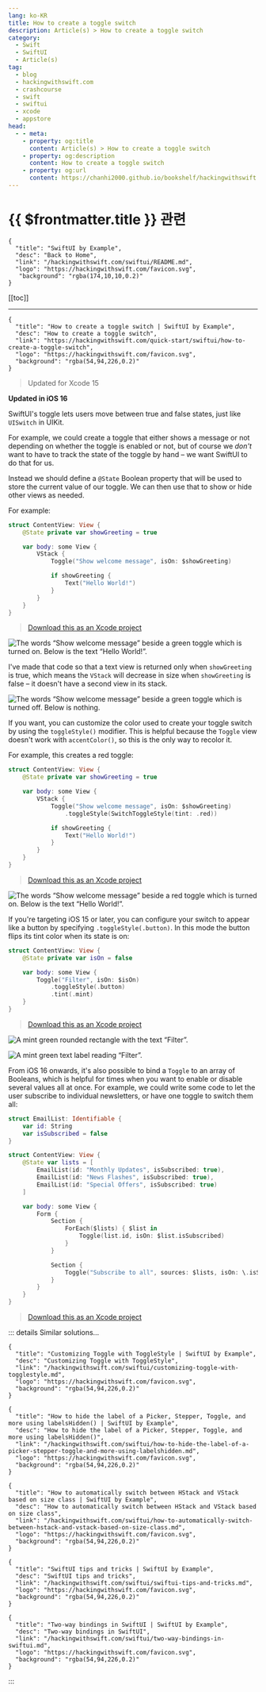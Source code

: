 ```yaml
---
lang: ko-KR
title: How to create a toggle switch
description: Article(s) > How to create a toggle switch
category:
  - Swift
  - SwiftUI
  - Article(s)
tag: 
  - blog
  - hackingwithswift.com
  - crashcourse
  - swift
  - swiftui
  - xcode
  - appstore
head:
  - - meta:
    - property: og:title
      content: Article(s) > How to create a toggle switch
    - property: og:description
      content: How to create a toggle switch
    - property: og:url
      content: https://chanhi2000.github.io/bookshelf/hackingwithswift.com/swiftui/how-to-create-a-toggle-switch.html
---
```


# {{ $frontmatter.title }} 관련

```component VPCard
{
  "title": "SwiftUI by Example",
  "desc": "Back to Home",
  "link": "/hackingwithswift.com/swiftui/README.md",
  "logo": "https://hackingwithswift.com/favicon.svg",
   "background": "rgba(174,10,10,0.2)"
}
```

[[toc]]

---

```component VPCard
{
  "title": "How to create a toggle switch | SwiftUI by Example",
  "desc": "How to create a toggle switch",
  "link": "https://hackingwithswift.com/quick-start/swiftui/how-to-create-a-toggle-switch",
  "logo": "https://hackingwithswift.com/favicon.svg",
  "background": "rgba(54,94,226,0.2)"
}
```

> Updated for Xcode 15

**Updated in iOS 16**

SwiftUI's toggle lets users move between true and false states, just like `UISwitch` in UIKit.

For example, we could create a toggle that either shows a message or not depending on whether the toggle is enabled or not, but of course we *don't* want to have to track the state of the toggle by hand – we want SwiftUI to do that for us.

Instead we should define a `@State` Boolean property that will be used to store the current value of our toggle. We can then use that to show or hide other views as needed.

For example:

```swift
struct ContentView: View {
    @State private var showGreeting = true

    var body: some View {
        VStack {
            Toggle("Show welcome message", isOn: $showGreeting)

            if showGreeting {
                Text("Hello World!")
            }
        }
    }
}
```

> [<FontIcon icon="fas fa-file-zipper"/>Download this as an Xcode project](https://hackingwithswift.com/files/projects/swiftui/how-to-create-a-toggle-switch-1.zip)

![The words “Show welcome message” beside a green toggle which is turned on. Below is the text “Hello World!”.](https://hackingwithswift.com/img/books/quick-start/swiftui/how-to-create-a-toggle-switch-1~dark.png)

I've made that code so that a text view is returned only when `showGreeting` is true, which means the `VStack` will decrease in size when `showGreeting` is false – it doesn't have a second view in its stack.

![The words “Show welcome message” beside a green toggle which is turned off. Below is nothing.](https://hackingwithswift.com/img/books/quick-start/swiftui/how-to-create-a-toggle-switch-2~dark.png)

If you want, you can customize the color used to create your toggle switch by using the `toggleStyle()` modifier. This is helpful because the `Toggle` view doesn't work with `accentColor()`, so this is the only way to recolor it.

For example, this creates a red toggle:

```swift
struct ContentView: View {
    @State private var showGreeting = true

    var body: some View {
        VStack {
            Toggle("Show welcome message", isOn: $showGreeting)
                .toggleStyle(SwitchToggleStyle(tint: .red))

            if showGreeting {
                Text("Hello World!")
            }
        }
    }
}
```

> [<FontIcon icon="fas fa-file-zipper"/>Download this as an Xcode project](https://hackingwithswift.com/files/projects/swiftui/how-to-create-a-toggle-switch-3.zip)

![The words “Show welcome message” beside a red toggle which is turned on. Below is the text “Hello World!”.](https://hackingwithswift.com/img/books/quick-start/swiftui/how-to-create-a-toggle-switch-3~dark.png)

If you're targeting iOS 15 or later, you can configure your switch to appear like a button by specifying `.toggleStyle(.button)`. In this mode the button flips its tint color when its state is on:

```swift
struct ContentView: View {
    @State private var isOn = false

    var body: some View {
        Toggle("Filter", isOn: $isOn)
            .toggleStyle(.button)
            .tint(.mint)
    }
}
```

> [<FontIcon icon="fas fa-file-zipper"/>Download this as an Xcode project](https://hackingwithswift.com/files/projects/swiftui/how-to-create-a-toggle-switch-1.zip)

![A mint green rounded rectangle with the text “Filter”.](https://hackingwithswift.com/img/books/quick-start/swiftui/how-to-create-a-toggle-switch-4~dark.png)

![A mint green text label reading “Filter”.](https://hackingwithswift.com/img/books/quick-start/swiftui/how-to-create-a-toggle-switch-5~dark.png)

From iOS 16 onwards, it's also possible to bind a `Toggle` to an array of Booleans, which is helpful for times when you want to enable or disable several values all at once. For example, we could write some code to let the user subscribe to individual newsletters, or have one toggle to switch them all:

```swift
struct EmailList: Identifiable {
    var id: String
    var isSubscribed = false
}

struct ContentView: View {
    @State var lists = [
        EmailList(id: "Monthly Updates", isSubscribed: true),
        EmailList(id: "News Flashes", isSubscribed: true),
        EmailList(id: "Special Offers", isSubscribed: true)
    ]

    var body: some View {
        Form {
            Section {
                ForEach($lists) { $list in
                    Toggle(list.id, isOn: $list.isSubscribed)
                }
            }

            Section {
                Toggle("Subscribe to all", sources: $lists, isOn: \.isSubscribed)
            }
        }
    }
}
```

> [<FontIcon icon="fas fa-file-zipper"/>Download this as an Xcode project](https://hackingwithswift.com/files/projects/swiftui/how-to-create-a-toggle-switch-5.zip)

::: details Similar solutions…

```component VPCard
{
  "title": "Customizing Toggle with ToggleStyle | SwiftUI by Example",
  "desc": "Customizing Toggle with ToggleStyle",
  "link": "/hackingwithswift.com/swiftui/customizing-toggle-with-togglestyle.md",
  "logo": "https://hackingwithswift.com/favicon.svg",
  "background": "rgba(54,94,226,0.2)"
}
```

```component VPCard
{
  "title": "How to hide the label of a Picker, Stepper, Toggle, and more using labelsHidden() | SwiftUI by Example",
  "desc": "How to hide the label of a Picker, Stepper, Toggle, and more using labelsHidden()",
  "link": "/hackingwithswift.com/swiftui/how-to-hide-the-label-of-a-picker-stepper-toggle-and-more-using-labelshidden.md",
  "logo": "https://hackingwithswift.com/favicon.svg",
  "background": "rgba(54,94,226,0.2)"
}
```

```component VPCard
{
  "title": "How to automatically switch between HStack and VStack based on size class | SwiftUI by Example",
  "desc": "How to automatically switch between HStack and VStack based on size class",
  "link": "/hackingwithswift.com/swiftui/how-to-automatically-switch-between-hstack-and-vstack-based-on-size-class.md",
  "logo": "https://hackingwithswift.com/favicon.svg",
  "background": "rgba(54,94,226,0.2)"
}
```

```component VPCard
{
  "title": "SwiftUI tips and tricks | SwiftUI by Example",
  "desc": "SwiftUI tips and tricks",
  "link": "/hackingwithswift.com/swiftui/swiftui-tips-and-tricks.md",
  "logo": "https://hackingwithswift.com/favicon.svg",
  "background": "rgba(54,94,226,0.2)"
}
```

```component VPCard
{
  "title": "Two-way bindings in SwiftUI | SwiftUI by Example",
  "desc": "Two-way bindings in SwiftUI",
  "link": "/hackingwithswift.com/swiftui/two-way-bindings-in-swiftui.md",
  "logo": "https://hackingwithswift.com/favicon.svg",
  "background": "rgba(54,94,226,0.2)"
}
```

:::

